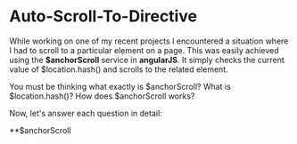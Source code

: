 # Auto-Scroll-To-Directive

While working on one of my recent projects I encountered a situation where I had to scroll to a particular element on a page. This was easily achieved using the **$anchorScroll** service in **angularJS**. It simply checks the current value of $location.hash() and scrolls to the related element.

You must be thinking what exactly is $anchorScroll? What is $location.hash()? How does $anchorScroll works?

Now, let's answer each question in detail:

**$anchorScroll

